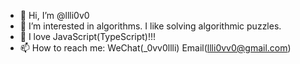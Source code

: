 - 👋 Hi, I’m @llli0v0
- 👀 I’m interested in algorithms. I like solving algorithmic puzzles.
- 🥳 I love JavaScript(TypeScript)!!!
- 📫 How to reach me: WeChat(_0vv0llli) Email(llli0vv0@gmail.com)

<!---
llli0v0/llli0v0 is a ✨ special ✨ repository because its `README.md` (this file) appears on your GitHub profile.
You can click the Preview link to take a look at your changes.
--->
